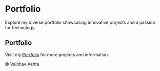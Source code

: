 # Portfolio

Explore my diverse portfolio showcasing innovative projects and a passion for technology.

## Portfolio

Visit my [Portfolio](https://vaibhavashta.github.io/) for more projects and information.

© Vaibhav Ashta
